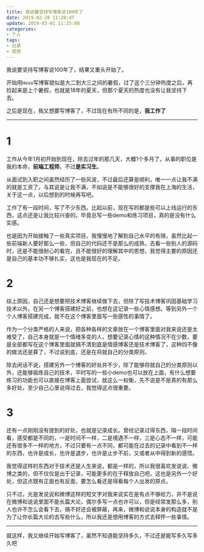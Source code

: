 ```yaml
---
title: 我说要坚持写博客说100年了
date: 2019-02-28 11:20:47
update: 2019-03-01 11:15:00
categories: 
- 个人
tags:
- 记录
- 感想
---
```


我说要坚持写博客说100年了，结果又重头开始了。

开始用`Hexo`写博客貌似是大二到大三之间的暑假，过了这个三分钟热度之后，再捡起来是上个暑假，也就是18年的夏天，但那个夏天的热度也没有让我坚持下去。

之后是现在，我又想要写博客了，不过现在有所不同的是，**我工作了**

<!-- more -->

***

# 1

工作从今年1月初开始到现在，除去过年的那几天，大概1个多月了，从事的职位是我的本命，**前端工程师**，不过**是实习生**。

从面试到入职之间虽然经历了一些风波，不过最后还算是顺利，唯一一点让我不满的就是工资了，与其说是让我不满，不如说是不能够很好的支撑我在上海的生活，关于这一点，以后想到的时候再写吧。

工作了有一段时间，写了不少东西。比起以前，现在写的都是些可以上线运行的东西，这点还是让我比较兴奋的。毕竟总写一些demo和练习项目，真的是没有什么实感。

也是因为开始接触了一些真实项目，我慢慢地了解到自己水平的有限，虽然比起一些前端新人要好那么一些，但自己的代码还不是那么的成熟，去看一些别人的源码时，还是不能很耐心的看完，且不能很好的理解其中的思想，我觉得主要的原因还是自己的基本功不够扎实，这也是我现在的不足。

# 2

综上原因，自己还是想要把技术博客继续做下去，但除了写技术博客巩固基础学习技术以外，在另一个博客搭建好之前，也想在这记录一些心情感想。等到另外一个个人博客搭建完成，就不在这个博客里面写一些感性的事情了。

作为一个分类严格的人来说，把各种各样的文章放在一个博客里面对我来说还是太难受了，自己本身就是一个情绪多变的人，想要记录心情的这种情况不在少数，要是全部都写在这个博客里面就搞不清到底是情感博客还是技术博客了，这种四不像的做法还是算了，不过说到底，还是在将就自己的分类原则。

除去闲话不说，搭建另外一个博客的好处并不少，除了能够将就自己的分类原则以外，还能够锻炼自己的技术，平时写的一些小demo也可以放在上面，有什么想要练习的功能也可以直接在博客上面尝试，就这么一权衡，先不说是不是真的有那么多好处，至少自己心里说得过去，我觉得这点很重要。

# 3

还有一点刚刚没有提到的好处，也就是记录成长。曾经记录过得东西，隔一段时间看，感受都是不同的，一是时间不一样，二是境遇不一样，三是心态不一样，可能还有很多不一样的地方，不过只要有一点不同，都可能在过去的记录中看到不一样的东西，也许是成长，也许是退步，也许是止步不前，又或者从中得到新的感悟。

我觉得这样的东西对于技术还是人生来说，都是一样的，所以我很喜欢发说说、微博之类的，但不仅仅是出于记录，可能更多的在于释放自己吧，这也是另外一个好处，但这点既有正面也有反面，要怎么看还是得看每个人出发的原点。

只不过，光是发说说和微博这样的短文字对我来说实在是有点不够给力，并不是说在微博和说说里面不能长篇大论，偶尔多写一点也许可以，但是经常发那么多，别人也许不怎么会看下去，搞不好还会被屏蔽，再来，微博和说说本身的构造就不是为了让你长篇大论的去写些什么，所以我还是想用博客的方式去释怀一些事情。

***

就这样，我又继续开始写博客了，虽然不知道能坚持多久，不过还是能写多久写多久吧